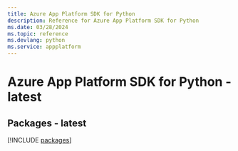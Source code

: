```yaml
---
title: Azure App Platform SDK for Python
description: Reference for Azure App Platform SDK for Python
ms.date: 03/28/2024
ms.topic: reference
ms.devlang: python
ms.service: appplatform
---
```

# Azure App Platform SDK for Python - latest
## Packages - latest
[!INCLUDE [packages](app-platform-index.md)]